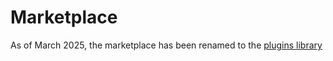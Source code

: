 # Marketplace

As of March 2025, the marketplace has been renamed to the [plugins library](/plugins/plugins)